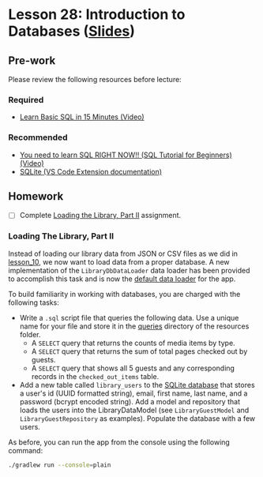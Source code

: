 # Lesson 28: Introduction to Databases ([Slides](https://code-differently.github.io/code-society-25-2/slides/#/lesson_28))

## Pre-work

Please review the following resources before lecture:

### Required
* [Learn Basic SQL in 15 Minutes (Video)](https://www.youtube.com/watch?v=kbKty5ZVKMY)

### Recommended
* [You need to learn SQL RIGHT NOW!! (SQL Tutorial for Beginners) (Video)](https://www.youtube.com/watch?v=xiUTqnI6xk8)
* [SQLite (VS Code Extension documentation)](vscode:extension/alexcvzz.vscode-sqlite)

## Homework

- [ ] Complete [Loading the Library, Part II](#loading-the-library-part-ii) assignment.


### Loading The Library, Part II

Instead of loading our library data from JSON or CSV files as we did in [lesson_10](/lesson_10/), we now want to load data from a proper database. A new implementation of the `LibraryDbDataLoader` data loader has been provided to accomplish this task and is now the [default data loader][library-app] for the app.

To build familiarity in working with databases, you are charged with the following tasks:

* Write a `.sql` script file that queries the following data. Use a unique name for your file and store it in the [queries][queries-dir] directory of the resources folder.
    * A `SELECT` query that returns the counts of media items by type.
    * A `SELECT` query that returns the sum of total pages checked out by guests.
    * A `SELECT` query that shows all 5 guests and any corresponding records in the `checked_out_items` table.
* Add a new table called `library_users` to the [SQLite database][sqlite-db] that stores a user's id (UUID formatted string), email, first name, last name, and a password (bcrypt encoded string). Add a model and repository that loads the users into the LibraryDataModel (see `LibraryGuestModel` and `LibraryGuestRepository` as examples). Populate the database with a few users.

As before, you can run the app from the console using the following command:

```bash
./gradlew run --console=plain
```

[queries-dir]: ./db/db_app/src/main/resources/queries/
[sqlite-db]: ./db/db_app/src/main/resources/sqlite/
[library-app]: ./db/db_app/src/main/java/com/codedifferently/lesson28/cli/LibraryApp.java#L26
